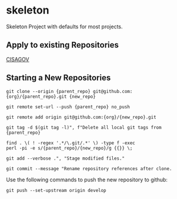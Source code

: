 # skeleton

Skeleton Project with defaults for most projects.

## Apply to existing Repositories

[CISAGOV](https://github.com/cisagov/development-guide/blob/develop/project_setup/skeletonize-existing-repository.md)

## Starting a New Repositories

```bash:
git clone --origin {parent_repo} git@github.com:{org}/{parent_repo}.git {new_repo}

git remote set-url --push {parent_repo} no_push

git remote add origin git@github.com:{org}/{new_repo}.git

git tag -d $(git tag -l)", f"Delete all local git tags from {parent_repo}
```

```bash:
find . \( ! -regex '.*/\.git/.*' \) -type f -exec
perl -pi -e s/{parent_repo}/{new_repo}/g {{}} \;
```

```bash:
git add --verbose .", "Stage modified files."

git commit --message "Rename repository references after clone.
```

Use the following commands to push the new repository to github:

```bash:
git push --set-upstream origin develop
```
